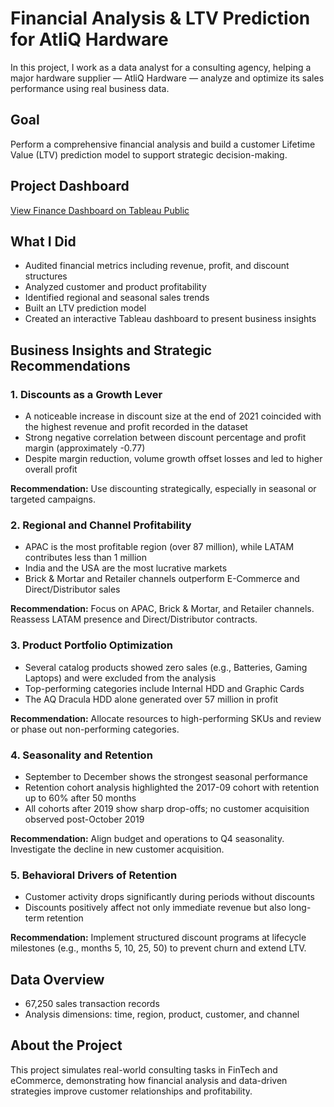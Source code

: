 # Financial Analysis & LTV Prediction for AtliQ Hardware

In this project, I work as a data analyst for a consulting agency, helping a major hardware supplier — AtliQ Hardware — analyze and optimize its sales performance using real business data.

## Goal

Perform a comprehensive financial analysis and build a customer Lifetime Value (LTV) prediction model to support strategic decision-making.

## Project Dashboard

[View Finance Dashboard on Tableau Public](https://public.tableau.com/shared/F3WQ2C6R2?:display_count=n&:origin=viz_share_link)  


## What I Did

- Audited financial metrics including revenue, profit, and discount structures  
- Analyzed customer and product profitability  
- Identified regional and seasonal sales trends  
- Built an LTV prediction model  
- Created an interactive Tableau dashboard to present business insights


## Business Insights and Strategic Recommendations

### 1. Discounts as a Growth Lever

- A noticeable increase in discount size at the end of 2021 coincided with the highest revenue and profit recorded in the dataset  
- Strong negative correlation between discount percentage and profit margin (approximately -0.77)  
- Despite margin reduction, volume growth offset losses and led to higher overall profit  

**Recommendation:** Use discounting strategically, especially in seasonal or targeted campaigns.

### 2. Regional and Channel Profitability

- APAC is the most profitable region (over 87 million), while LATAM contributes less than 1 million  
- India and the USA are the most lucrative markets  
- Brick & Mortar and Retailer channels outperform E-Commerce and Direct/Distributor sales  

**Recommendation:** Focus on APAC, Brick & Mortar, and Retailer channels. Reassess LATAM presence and Direct/Distributor contracts.

### 3. Product Portfolio Optimization

- Several catalog products showed zero sales (e.g., Batteries, Gaming Laptops) and were excluded from the analysis  
- Top-performing categories include Internal HDD and Graphic Cards  
- The AQ Dracula HDD alone generated over 57 million in profit  

**Recommendation:** Allocate resources to high-performing SKUs and review or phase out non-performing categories.

### 4. Seasonality and Retention

- September to December shows the strongest seasonal performance  
- Retention cohort analysis highlighted the 2017-09 cohort with retention up to 60% after 50 months  
- All cohorts after 2019 show sharp drop-offs; no customer acquisition observed post-October 2019  

**Recommendation:** Align budget and operations to Q4 seasonality. Investigate the decline in new customer acquisition.

### 5. Behavioral Drivers of Retention

- Customer activity drops significantly during periods without discounts  
- Discounts positively affect not only immediate revenue but also long-term retention  

**Recommendation:** Implement structured discount programs at lifecycle milestones (e.g., months 5, 10, 25, 50) to prevent churn and extend LTV.

## Data Overview

- 67,250 sales transaction records  
- Analysis dimensions: time, region, product, customer, and channel

## About the Project

This project simulates real-world consulting tasks in FinTech and eCommerce, demonstrating how financial analysis and data-driven strategies improve customer relationships and profitability.
